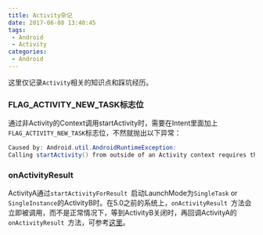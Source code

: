 ```yaml
---
title: Activity杂记
date: 2017-06-08 13:40:45
tags:
 - Android
 - Activity
categories:
 - Android
---
```

这里仅记录`Activity`相关的知识点和踩坑经历。

<!-- more -->

### FLAG_ACTIVITY_NEW_TASK标志位
通过非Activity的Context调用startActivity时，需要在Intent里面加上`FLAG_ACTIVITY_NEW_TASK`标志位，不然就抛出以下异常：
``` java
Caused by: Android.util.AndroidRuntimeException:
Calling startActivity() from outside of an Activity context requires the FLAG_ACTIVITY_NEW_TASK flag. Is this really what you want?
```
### onActivityResult
ActivityA通过`startActivityForResult `启动LaunchMode为`SingleTask` or `SingleInstance`的ActivityB时。在5.0之前的系统上，`onActivityResult `方法会立即被调用，而不是正常情况下，等到ActivityB关闭时，再回调ActivityA的`onActivityResult `方法，可参考[这里](http://stackoverflow.com/questions/8960072/onactivityresult-with-launchmode-singletask)。 



